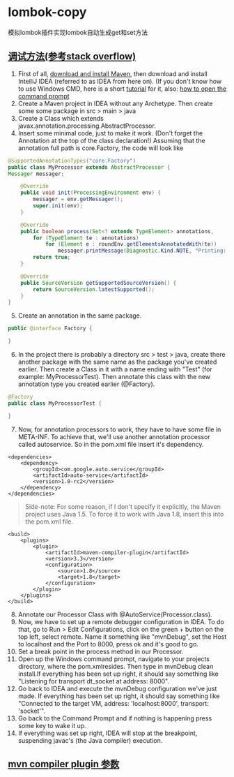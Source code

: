 # lombok-copy
模拟lombok插件实现lombok自动生成get和set方法

## [调试方法(参考stack overflow)](https://stackoverflow.com/questions/31345893/debug-java-annotation-processors-using-intellij-and-maven)
1. First of all, [download and install Maven](https://maven.apache.org/download.cgi), then download and install IntelliJ IDEA (referred to as IDEA from here on). 
(If you don't know how to use Windows CMD, here is a short [tutorial](http://www.7tutorials.com/command-prompt-how-use-basic-commands) for it, also: [how to open the command prompt](http://www.7tutorials.com/7-ways-launch-command-prompt-windows-7-windows-8)
2. Create a Maven project in IDEA without any Archetype. Then create some some package in src > main > java
3. Create a Class which extends javax.annotation.processing.AbstractProcessor.
4. Insert some minimal code, just to make it work. (Don't forget the Annotation at the top of the class declaration!)
Assuming that the annotation full path is core.Factory, the code will look like
```java
@SupportedAnnotationTypes("core.Factory")
public class MyProcessor extends AbstractProcessor {
Messager messager;

    @Override
    public void init(ProcessingEnvironment env) {
        messager = env.getMessager();
        super.init(env);
    }

    @Override
    public boolean process(Set<? extends TypeElement> annotations,       RoundEnvironment roundEnv) {
        for (TypeElement te : annotations)
            for (Element e : roundEnv.getElementsAnnotatedWith(te))
                messager.printMessage(Diagnostic.Kind.NOTE, "Printing: " +   e.toString());
        return true;
    }

    @Override
    public SourceVersion getSupportedSourceVersion() {
        return SourceVersion.latestSupported();
    }
}
```
5. Create an annotation in the same package.
```java
public @interface Factory {

}
```
6. In the project there is probably a directory src > test > java, create there another package with the same name as the package you've created earlier. Then create a Class in it with a name ending with "Test" (for example: MyProcessorTest). Then annotate this class with the new annotation type you created earlier (@Factory).
```java
@Factory
public class MyProcessorTest {

}
```
7. Now, for annotation processors to work, they have to have some file in META-INF. To achieve that, we'll use another annotation processor called autoservice. So in the pom.xml file insert it's dependency.
```
<dependencies>
    <dependency>
        <groupId>com.google.auto.service</groupId>
        <artifactId>auto-service</artifactId>
        <version>1.0-rc2</version>
    </dependency>
</dependencies>
```
> Side-note: For some reason, if I don't specify it explicitly, the Maven project uses Java 1.5. To force it to work with Java 1.8, insert this into the pom.xml file.
```
<build>
    <plugins>
        <plugin>
            <artifactId>maven-compiler-plugin</artifactId>
            <version>3.3</version>
            <configuration>
                <source>1.8</source>
                <target>1.8</target>
            </configuration>
        </plugin>
    </plugins>
</build>
```
8. Annotate our Processor Class with @AutoService(Processor.class).
9. Now, we have to set up a remote debugger configuration in IDEA. To do that, go to Run > Edit Configurations, click on the green + button on the top left, select remote. Name it something like "mvnDebug", set the Host to localhost and the Port to 8000, press ok and it's good to go.
10. Set a break point in the process method in our Processor.
11. Open up the Windows command prompt, navigate to your projects directory, where the pom.xmlresides. Then type in mvnDebug clean install.If everything has been set up right, it should say something like "Listening for transport dt_socket at address: 8000".
12. Go back to IDEA and execute the mvnDebug configuration we've just made. If everything has been set up right, it should say something like "Connected to the target VM, address: 'localhost:8000', transport: 'socket'".
13. Go back to the Command Prompt and if nothing is happening press some key to wake it up.
14. If everything was set up right, IDEA will stop at the breakpoint, suspending javac's (the Java compiler) execution.

## [mvn compiler plugin 参数](http://maven.apache.org/plugins/maven-compiler-plugin/compile-mojo.html#forceJavacCompilerUse) 